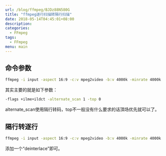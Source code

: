 ```yaml
---
url: /blog/ffmpeg/BJDz88N580G
title: "ffmpeg逐行扫描转隔行扫描"
date: 2018-05-14T04:45:01+08:00
description:
categories:
  - FFmpeg
tags:
  - FFmpeg
menu: main
---
```



## 命令参数

```bash
ffmpeg -i input -aspect 16:9 -c:v mpeg2video -b:v 4000k -minrate 4000k -maxrate 4000k -bufsize 2000k -dc 9 -flags +ilme+ildct -alternate_scan 1 -top 0 output

```

其实主要的就是如下参数：

```bash
-flags +ilme+ildct -alternate_scan 1 -top 0

```

alternate_scan使用隔行转码，top不一般没有什么要求的话頂场优先就可以了。

## 隔行转逐行

```bash
ffmpeg -i input -aspect 16:9 -c:v mpeg2video -b:v 4000k -minrate 4000k -maxrate 4000k -bufsize 2000k -dc 9 -deinterlace  output

```

添加一个“deinterlace”即可。
